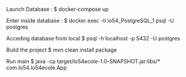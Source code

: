 Launch Database :
$ docker-compose up

Enter inside database :
$ docker exec -ti lo54_PostgreSQL_1 psql -U postgres

Acceding database from local
$ psql -h localhost -p 5432 -U postgres


Build the project
$ mvn clean install package

Run main
$ java -cp target/lo54ecole-1.0-SNAPSHOT.jar:libs/* com.lo54.lo54ecole.App
